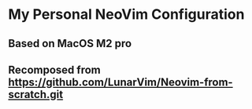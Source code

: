 # My Personal NeoVim Configuration

## Based on MacOS M2 pro

## Recomposed from https://github.com/LunarVim/Neovim-from-scratch.git
